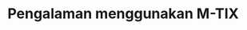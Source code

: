 ---
layout: post
title: "Pengalaman menggunakan M-TIX"
tags: 
    - life
    - government
    - rant

category: post
published: false
---